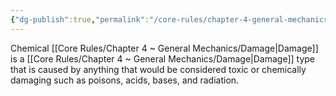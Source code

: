```yaml
---
{"dg-publish":true,"permalink":"/core-rules/chapter-4-general-mechanics/damage-types/chemical/"}
---
```


Chemical [[Core Rules/Chapter 4 ~ General Mechanics/Damage\|Damage]] is a [[Core Rules/Chapter 4 ~ General Mechanics/Damage\|Damage]] type that is caused by anything that would be considered toxic or chemically damaging such as poisons, acids, bases, and radiation.